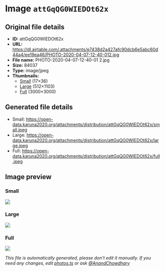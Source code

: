 # Image `attGqQG0WIEDOt62x`

## Original file details

- **ID:** attGqQG0WIEDOt62x
- **URL:** https://dl.airtable.com/.attachments/e7438d2a427afc90dcb6e5abc60d44a4/ee19ea46/PHOTO-2020-04-07-12-40-012.jpg
- **File name:** PHOTO-2020-04-07-12-40-01 2.jpg
- **Size:** 84037
- **Type:** image/jpeg
- **Thumbnails:**
  - [Small](https://dl.airtable.com/.attachmentThumbnails/a883ea84d70ee7c49c80e2cb6caa96b2/a45314a2) (17×36)
  - [Large](https://dl.airtable.com/.attachmentThumbnails/58e11902d94cf7b15fcb1f741db44ebb/c6ff4541) (512×1103)
  - [Full](https://dl.airtable.com/.attachmentThumbnails/d29911b44e90036c0baaeeeed9b4e3cc/13d5a489) (3000×3000)

## Generated file details

- Small: https://open-data.karuna2020.org/attachments/distribution/attGqQG0WIEDOt62x/small.jpeg
- Large: https://open-data.karuna2020.org/attachments/distribution/attGqQG0WIEDOt62x/large.jpeg
- Full: https://open-data.karuna2020.org/attachments/distribution/attGqQG0WIEDOt62x/full.jpeg

## Image preview

### Small

![](https://open-data.karuna2020.org/attachments/distribution/attGqQG0WIEDOt62x/small.jpeg)

### Large

![](https://open-data.karuna2020.org/attachments/distribution/attGqQG0WIEDOt62x/large.jpeg)

### Full

![](https://open-data.karuna2020.org/attachments/distribution/attGqQG0WIEDOt62x/full.jpeg)

_This file is automatically generated, please don't edit it manually. If you need any changes, edit [photos.ts](/photos.ts) or ask [@AnandChowdhary](https://github.com/AnandChowdhary)_


